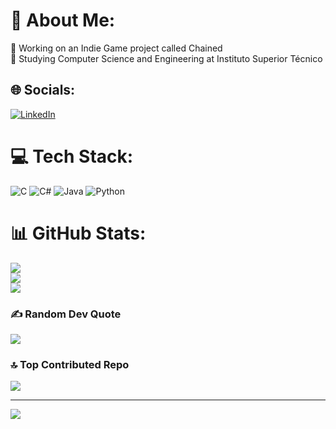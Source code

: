 # 💫 About Me:
🔭 Working on an Indie Game project called Chained<br>🌱 Studying Computer Science and Engineering at Instituto Superior Técnico<br>


## 🌐 Socials:
[![LinkedIn](https://img.shields.io/badge/LinkedIn-%230077B5.svg?logo=linkedin&logoColor=white)](https://linkedin.com/in/pedro-pereira-208ab0314) 

# 💻 Tech Stack:
![C](https://img.shields.io/badge/c-%2300599C.svg?style=for-the-badge&logo=c&logoColor=white) ![C#](https://img.shields.io/badge/c%23-%23239120.svg?style=for-the-badge&logo=csharp&logoColor=white) ![Java](https://img.shields.io/badge/java-%23ED8B00.svg?style=for-the-badge&logo=openjdk&logoColor=white) ![Python](https://img.shields.io/badge/python-3670A0?style=for-the-badge&logo=python&logoColor=ffdd54)
# 📊 GitHub Stats:
![](https://github-readme-stats.vercel.app/api?username=PedroPereira2005&theme=ocean_dark&hide_border=false&include_all_commits=true&count_private=false)<br/>
![](https://github-readme-streak-stats.herokuapp.com/?user=PedroPereira2005&theme=ocean_dark&hide_border=false)<br/>
![](https://github-readme-stats.vercel.app/api/top-langs/?username=PedroPereira2005&theme=ocean_dark&hide_border=false&include_all_commits=true&count_private=false&layout=compact)

### ✍️ Random Dev Quote
![](https://quotes-github-readme.vercel.app/api?type=horizontal&theme=tokyonight)

### 🔝 Top Contributed Repo
![](https://github-contributor-stats.vercel.app/api?username=PedroPereira2005&limit=5&theme=ocean_dark&combine_all_yearly_contributions=true)

---
[![](https://visitcount.itsvg.in/api?id=PedroPereira2005&icon=0&color=6)](https://visitcount.itsvg.in)

<!-- Proudly created with GPRM ( https://gprm.itsvg.in ) -->